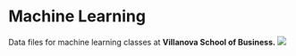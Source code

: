 # Machine Learning
Data files for machine learning classes at <b>Villanova School of Business.</b>
![](https://suemcmetzger.github.io/MachineLearning/file)
